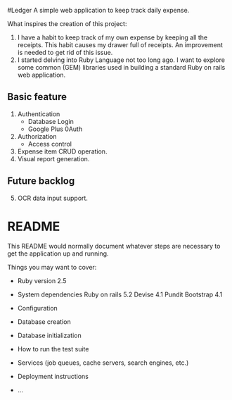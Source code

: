 #Ledger
A simple web application to keep track daily expense. 

What inspires the creation of this project:
1. I have a habit to keep track of my own expense by keeping all the receipts. This habit causes my drawer full of receipts. An improvement is needed to get rid of this issue.
2. I started delving into Ruby Language not too long ago. I want to explore some common (GEM) libraries used in building a standard Ruby on rails web application.

## Basic feature

1. Authentication
    - Database Login
    - Google Plus 0Auth
2. Authorization
    - Access control
3. Expense item CRUD operation.
4. Visual report generation.

## Future backlog
5.  OCR data input support.

# README

This README would normally document whatever steps are necessary to get the
application up and running.

Things you may want to cover:

* Ruby version
2.5

* System dependencies
Ruby on rails 5.2
Devise 4.1
Pundit
Bootstrap 4.1


* Configuration

* Database creation

* Database initialization

* How to run the test suite

* Services (job queues, cache servers, search engines, etc.)

* Deployment instructions

* ...
